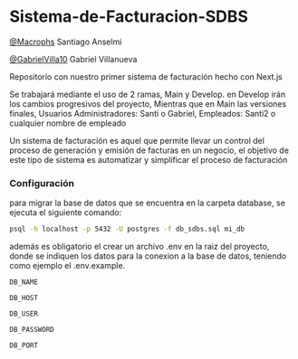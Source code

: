# Sistema-de-Facturacion-SDBS  
[@Macrophs](https://github.com/Macrophs) Santiago Anselmi

[@GabrielVilla10](https://github.com/GabrielVilla10) Gabriel Villanueva 

Repositorio con nuestro primer sistema de facturación hecho con Next.js

Se trabajará mediante el uso de 2 ramas, Main y Develop. en Develop irán los cambios progresivos del proyecto, Mientras que en Main las versiones finales, Usuarios Administradores: Santi o Gabriel, Empleados: Santi2 o cualquier nombre de empleado
  
 Un sistema de facturación es aquel que permite llevar un control del proceso de generación y emisión de facturas en un negocio, el objetivo de este tipo de sistema es automatizar y simplificar el proceso de facturación

### Configuración
para migrar la base de datos que se encuentra en la carpeta database, se ejecuta el siguiente comando: 
```bash
psql -h localhost -p 5432 -U postgres -f db_sdbs.sql mi_db
```
además es obligatorio el crear un archivo .env en la raiz del proyecto, donde se indiquen los datos para la conexion a la base de datos, teniendo como ejemplo el .env.example.

`DB_NAME`

`DB_HOST`

`DB_USER`

`DB_PASSWORD`

`DB_PORT` 